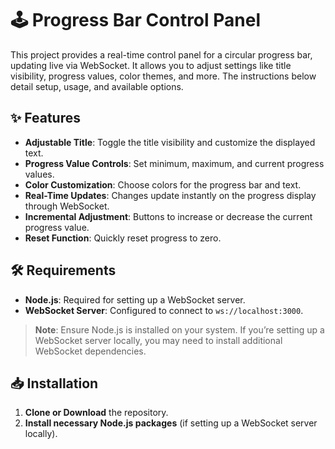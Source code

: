 # 🕹️ Progress Bar Control Panel

This project provides a real-time control panel for a circular progress bar, updating live via WebSocket. It allows you to adjust settings like title visibility, progress values, color themes, and more. The instructions below detail setup, usage, and available options.

## ✨ Features

- **Adjustable Title**: Toggle the title visibility and customize the displayed text.
- **Progress Value Controls**: Set minimum, maximum, and current progress values.
- **Color Customization**: Choose colors for the progress bar and text.
- **Real-Time Updates**: Changes update instantly on the progress display through WebSocket.
- **Incremental Adjustment**: Buttons to increase or decrease the current progress value.
- **Reset Function**: Quickly reset progress to zero.

## 🛠️ Requirements

- **Node.js**: Required for setting up a WebSocket server.
- **WebSocket Server**: Configured to connect to `ws://localhost:3000`.

> **Note**: Ensure Node.js is installed on your system. If you’re setting up a WebSocket server locally, you may need to install additional WebSocket dependencies.

## 📥 Installation

1. **Clone or Download** the repository.
2. **Install necessary Node.js packages** (if setting up a WebSocket server locally).
